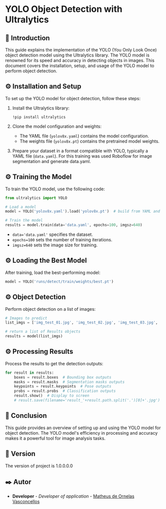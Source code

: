 
# YOLO Object Detection with Ultralytics

## 🎯 Introduction
This guide explains the implementation of the YOLO (You Only Look Once) object detection model using the Ultralytics library. The YOLO model is renowned for its speed and accuracy in detecting objects in images. This document covers the installation, setup, and usage of the YOLO model to perform object detection.

## ⚙ Installation and Setup
To set up the YOLO model for object detection, follow these steps:

1. Install the Ultralytics library:
   ```
   !pip install ultralytics
   ```

2. Clone the model configuration and weights:
   - The YAML file (`yolov8x.yaml`) contains the model configuration.
   - The weights file (`yolov8x.pt`) contains the pretrained model weights.

3. Prepare your dataset in a format compatible with YOLO, typically a YAML file (`data.yaml`). For this training was used Roboflow for image segmentation and generate data.yaml.

## ⚙ Training the Model
To train the YOLO model, use the following code:
```python
from ultralytics import YOLO

# Load a model
model = YOLO('yolov8x.yaml').load('yolov8x.pt')  # build from YAML and transfer weights

# Train the model
results = model.train(data='data.yaml', epochs=100, imgsz=640)
```
- `data='data.yaml'` specifies the dataset.
- `epochs=100` sets the number of training iterations.
- `imgsz=640` sets the image size for training.

## ⚙ Loading the Best Model
After training, load the best-performing model:
```python
model = YOLO('runs/detect/train/weights/best.pt')
```

## ⚙ Object Detection
Perform object detection on a list of images:
```python
# Images to predict
list_imgs = ['img_test_01.jpg', 'img_test_02.jpg', 'img_test_03.jpg', 'img_test_04.jpg']

# return a list of Results objects
results = model(list_imgs)  
```

## ⚙ Processing Results
Process the results to get the detection outputs:
```python
for result in results:
    boxes = result.boxes  # Bounding box outputs
    masks = result.masks  # Segmentation masks outputs
    keypoints = result.keypoints  # Pose outputs
    probs = result.probs  # Classification outputs
    result.show()  # Display to screen
    # result.save(filename='result_'+result.path.split('.')[0]+'.jpg')  # Save to disk
```

## 📝 Conclusion
This guide provides an overview of setting up and using the YOLO model for object detection. The YOLO model's efficiency in processing and accuracy makes it a powerful tool for image analysis tasks.


## 📌 Version
The version of project is 1.0.0.0.0

## ✒️ Autor
* **Developer** - *Developer of application* - [Matheus de Ornelas Vasconcellos](https://github.com/MatheusOrnelas)